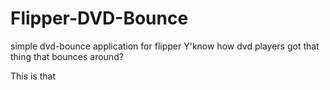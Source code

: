 # Flipper-DVD-Bounce
simple dvd-bounce application for flipper
Y'know how dvd players got that thing that bounces around?

This is that

